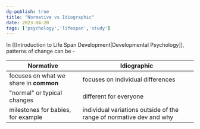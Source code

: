 ```yaml
---
dg-publish: true
title: "Normative vs Idiographic"
date: 2023-04-20
tags: ['psychology','lifespan','study']
---
```


In [[Introduction to Life Span Development|Developmental Psychology]],
patterns of change can be - 

| Normative | Idiographic |
|----|----|
|focuses on what we share in **common**|focuses on individual differences|
| "normal" or typical changes| different for everyone| 
|milestones for babies, for example|individual variations outside of the range of normative dev and why|

